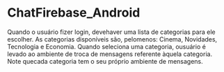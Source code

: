 # ChatFirebase_Android


Quando o usuário fizer login, devehaver uma lista de categorias para ele escolher.
As categorias disponíveis são, pelomenos: Cinema, Novidades, Tecnologia e Economia.
Quando seleciona uma categoria, ousuário é levado ao ambiente de troca de mensagens referente àquela categoria. 
Note quecada categoria tem o seu próprio ambiente de mensagens.
